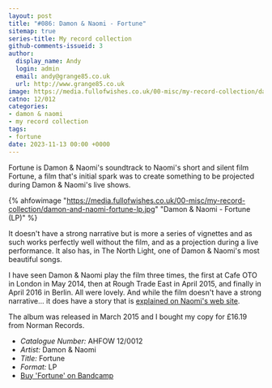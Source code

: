 ```yaml
---
layout: post
title: "#086: Damon & Naomi - Fortune"
sitemap: true
series-title: My record collection
github-comments-issueid: 3
author:
  display_name: Andy
  login: admin
  email: andy@grange85.co.uk
  url: http://www.grange85.co.uk
image: https://media.fullofwishes.co.uk/00-misc/my-record-collection/damon-and-naomi-fortune-lp.jpg
catno: 12/012
categories:
- damon & naomi
- my record collection
tags:
- fortune
date: 2023-11-13 00:00 +0000
---
```

Fortune is Damon & Naomi's soundtrack to Naomi's short and silent film Fortune, a film that's initial spark was to create something to be projected during Damon & Naomi's live shows.

{% ahfowimage "https://media.fullofwishes.co.uk/00-misc/my-record-collection/damon-and-naomi-fortune-lp.jpg" "Damon & Naomi - Fortune (LP)" %}

It doesn't have a strong narrative but is more a series of vignettes and as such works perfectly well without the film, and as a projection during a live performance. It also has, in The North Light, one of Damon & Naomi's most beautiful songs.

<!--more-->

I have seen Damon & Naomi play the film three times, the first at Cafe OTO in London in May 2014, then at Rough Trade East in April 2015, and finally in April 2016 in Berlin. All were lovely. And while the film doesn't have a strong narrative... it does have a story that is [explained on Naomi's web site](https://www.naomivision.com/film).

The album was released in March 2015 and I bought my copy for £16.19 from Norman Records.

 - *Catalogue Number:* AHFOW 12/0012
 - *Artist:* Damon & Naomi
 - *Title:* Fortune
 - *Format:* LP
 - [Buy 'Fortune' on Bandcamp](https://damonandnaomi.bandcamp.com/album/fortune)
